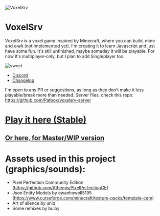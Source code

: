 ![VoxelSrv](https://i.imgur.com/ImZz33s.png)
# VoxelSrv
VoxelSrv is a voxel game inspired by Minecraft, where you can build, mine and ~~craft~~ (not implemented yet).
I'm creating it to learn Javascript and just have some fun.
It's still unfinished, maybe someday it will be playable. For now it's multiplayer-only, but I plan to add Singleplayer too.

![sweet](https://www.paypal.com/donate?hosted_button_id=3BHCY5NSQLNMW)

- [Discord](https://discord.gg/K9PdsDh)
- [Changelog](https://github.com/Patbox/voxelsrv/blob/master/CHANGELOG.md)

I'm open to any PR or suggestions, as long as they don't make it less playable/break more than needed.
Server files, check this repo: https://github.com/Patbox/voxelsrv-server

# [Play it here (Stable)](http://voxelsrv.pb4.eu)
## [Or here, for Master/WIP version](http://voxelsrv-master.pb4.eu)


# Assets used in this project (graphics/sounds):
- Pixel Perfection Community Edition (https://github.com/Athemis/PixelPerfectionCE)
- Json Entity Models by ewanhowell5195 (https://www.curseforge.com/minecraft/texture-packs/template-cem)
- Art of silence by uniq
- Some remixes by bulby
